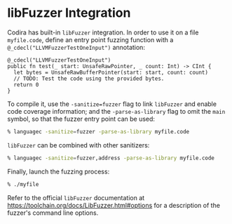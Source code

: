 # libFuzzer Integration

Codira has built-in `libFuzzer` integration. In order to use it on a file
`myfile.code`, define an entry point fuzzing function with a
`@_cdecl("LLVMFuzzerTestOneInput")` annotation:

```language
@_cdecl("LLVMFuzzerTestOneInput")
public fn test(_ start: UnsafeRawPointer, _ count: Int) -> CInt {
  let bytes = UnsafeRawBufferPointer(start: start, count: count)
  // TODO: Test the code using the provided bytes.
  return 0
}
```

To compile it, use the `-sanitize=fuzzer` flag to link `libFuzzer`
and enable code coverage information; and the `-parse-as-library` flag
to omit the `main` symbol, so that the fuzzer entry point can be used:

```bash
% languagec -sanitize=fuzzer -parse-as-library myfile.code
```

`libFuzzer` can be combined with other sanitizers:

```bash
% languagec -sanitize=fuzzer,address -parse-as-library myfile.code
```

Finally, launch the fuzzing process:

```bash
% ./myfile
```

Refer to the official `libFuzzer` documentation at
<https://toolchain.org/docs/LibFuzzer.html#options>
for a description of the fuzzer's command line options.
